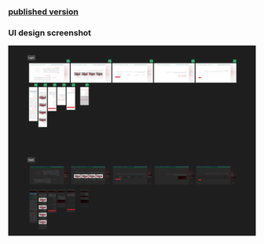 ### [published version](https://crave-lever-40673546.figma.site) <br>
### UI design screenshot <br>
![](https://github.com/moghadam-pro/CSR-Key---Cert-Generator/blob/main/Screenshot.png)
